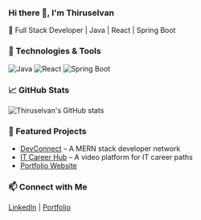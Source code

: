 ### Hi there 👋, I'm Thiruselvan  

🚀 Full Stack Developer | Java | React | Spring Boot  

### 🔧 Technologies & Tools  
![Java](https://img.shields.io/badge/Code-Java-blue?logo=java)
![React](https://img.shields.io/badge/Frontend-React-blue?logo=react)
![Spring Boot](https://img.shields.io/badge/Backend-SpringBoot-green?logo=springboot)

### 📈 GitHub Stats  
![Thiruselvan's GitHub stats](https://github-readme-stats.vercel.app/api?username=Thiruselvan123&show_icons=true&theme=radical)

### 🌟 Featured Projects  
- [DevConnect](https://github.com/Thiruselvan123/devconnect) – A MERN stack developer network  
- [IT Career Hub](https://github.com/Thiruselvan123/it-career-hub) – A video platform for IT career paths  
- [Portfolio Website](https://thiruselvan-portfolio.vercel.app)  

### 📫 Connect with Me  
[LinkedIn](https://www.linkedin.com/in/thiruselvan-e) | [Portfolio](https://thiruselvan-portfolio.vercel.app)
